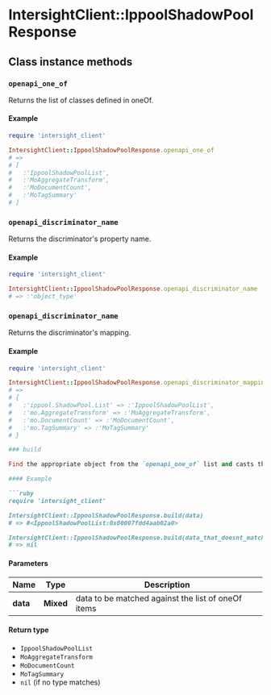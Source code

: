 # IntersightClient::IppoolShadowPoolResponse

## Class instance methods

### `openapi_one_of`

Returns the list of classes defined in oneOf.

#### Example

```ruby
require 'intersight_client'

IntersightClient::IppoolShadowPoolResponse.openapi_one_of
# =>
# [
#   :'IppoolShadowPoolList',
#   :'MoAggregateTransform',
#   :'MoDocumentCount',
#   :'MoTagSummary'
# ]
```

### `openapi_discriminator_name`

Returns the discriminator's property name.

#### Example

```ruby
require 'intersight_client'

IntersightClient::IppoolShadowPoolResponse.openapi_discriminator_name
# => :'object_type'
```

### `openapi_discriminator_name`

Returns the discriminator's mapping.

#### Example

```ruby
require 'intersight_client'

IntersightClient::IppoolShadowPoolResponse.openapi_discriminator_mapping
# =>
# {
#   :'ippool.ShadowPool.List' => :'IppoolShadowPoolList',
#   :'mo.AggregateTransform' => :'MoAggregateTransform',
#   :'mo.DocumentCount' => :'MoDocumentCount',
#   :'mo.TagSummary' => :'MoTagSummary'
# }

### build

Find the appropriate object from the `openapi_one_of` list and casts the data into it.

#### Example

```ruby
require 'intersight_client'

IntersightClient::IppoolShadowPoolResponse.build(data)
# => #<IppoolShadowPoolList:0x00007fdd4aab02a0>

IntersightClient::IppoolShadowPoolResponse.build(data_that_doesnt_match)
# => nil
```

#### Parameters

| Name | Type | Description |
| ---- | ---- | ----------- |
| **data** | **Mixed** | data to be matched against the list of oneOf items |

#### Return type

- `IppoolShadowPoolList`
- `MoAggregateTransform`
- `MoDocumentCount`
- `MoTagSummary`
- `nil` (if no type matches)

